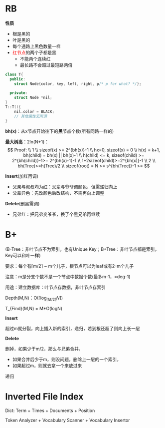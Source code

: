 # RB

**性质**

* 根是黑的
* 叶是黑的
* 每个通路上黑色数量一样
* <font color = "#FF0000">红节点</font>的两个子都是黑
    * 不能两个连续红
    * 最长路不会超过最短路两倍

```cpp
class T{
  public:
    struct Node{color, key, left, right, p/* p for what? */};
    
  private:
    struct Node *nil;
}
T::T(){
    nil.color = BLACK;
    // 其他属性无所谓
}
```



**bh(x)**：从x节点开始往下的**黑**节点个数(所有同路一样的)

**最大树高**：2ln(N+1)：
$$
Proof:
\\
1
\\
sizeof(x) >= 2^{bh(x)}-1
\\
hx=0, sizeof(x) = 0
\\
h(x) = k+1, bh(child) = bh(x) || bh(x)-1
\\
h(child) <= k, sizeof(child) >= 2^{bh(child)}-1>= 2^{bh(x)-1}-1
\\
1+2sizeof(child)>=2^{bh(x)}-1
\\
2
\\
bh(Tree)>=h(Tree)/2
\\
sizeof(root) = N >= s^{bh(Tree)}-1 >=
$$

**Insert**(加红再调)

* 父亲与叔叔均为红：父辈与爷爷调颜色，但需递归向上
* 父辈异色：先改颜色后改结构，不需再向上调整

**Delete**(删黑需调)

* 兄弟红：把兄弟变爷爷，换了个黑兄弟再继续



# B+

(B-Tree：非叶节点不为索引，也有Unique Key；B+Tree：非叶节点都是索引，Key可以和叶一样)

要求：每个有$\lceil$m/2$\rceil$ ~ m个儿子，根节点可以为leaf或有2-m个儿子

注意：m是分支个数不是一个节点中数据个数(最多m-1，=deg-1)

用途：建立数据库：叶节点存数据，非叶节点存索引

Depth(M,N)：O($\lceil \log_{\lceil M/2\rceil} N\rceil$)

T_{Find}(M,N) = M*O(logN)

**Insert**

超过m就分裂，向上插入新的索引，递归，若到根还超了则向上长一层

**Delete**

删掉，如果少于m/2，那么与兄弟合并，

* 如果合并后少于m，则没问题，删除上一层的一个索引，
* 如果超过m，则就去拿一个来放过来

递归



# Inverted File Index

Dict: Term + Times + Documents + Position

Token Analyzer + Vocabulary Scanner + Vocabulary Insertor

